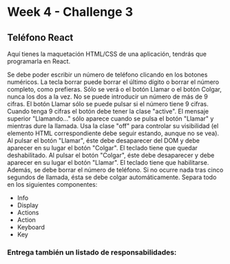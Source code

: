 # Week 4 - Challenge 3

## Teléfono React

Aquí tienes la maquetación HTML/CSS de una aplicación, tendrás que programarla en React.

Se debe poder escribir un número de teléfono clicando en los botones numéricos. La tecla borrar puede borrar el último dígito o borrar el número completo, como prefieras.
Sólo se verá o el botón Llamar o el botón Colgar, nunca los dos a la vez.
No se puede introducir un número de más de 9 cifras.
El botón Llamar sólo se puede pulsar si el número tiene 9 cifras. Cuando tenga 9 cifras el botón debe tener la clase "active".
El mensaje superior "Llamando..." sólo aparece cuando se pulsa el botón "Llamar" y mientras dure la llamada. Usa la clase "off" para controlar su visibilidad (el elemento HTML correspondiente debe seguir estando, aunque no se vea).
Al pulsar el botón "Llamar", éste debe desaparecer del DOM y debe aparecer en su lugar el botón "Colgar". El teclado tiene que quedar deshabilitado.
Al pulsar el botón "Colgar", éste debe desaparecer y debe aparecer en su lugar el botón "Llamar". El teclado tiene que habilitarse. Además, se debe borrar el número de teléfono.
Si no ocurre nada tras cinco segundos de llamada, ésta se debe colgar automáticamente.
Separa todo en los siguientes componentes:

- Info
- Display
- Actions
- Action
- Keyboard
- Key

### Entrega también un listado de responsabilidades:
